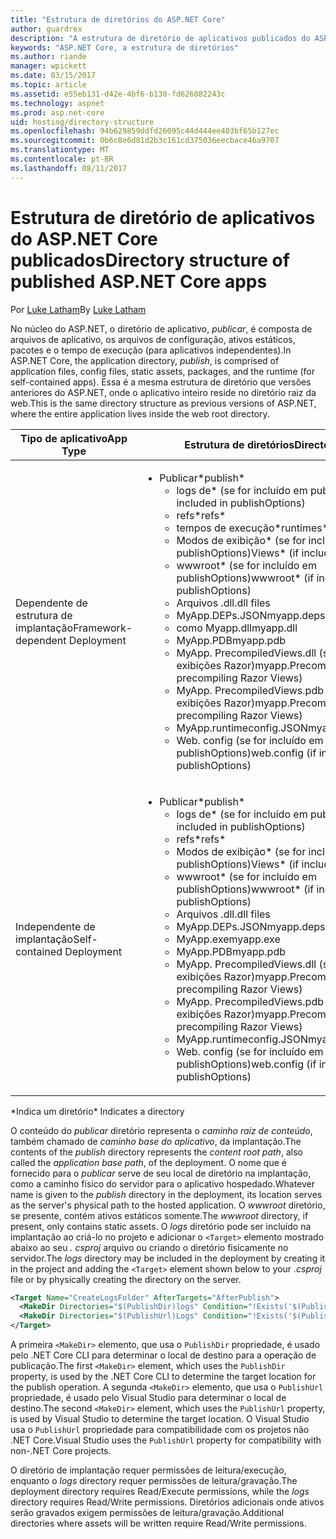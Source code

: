 ```yaml
---
title: "Estrutura de diretórios do ASP.NET Core"
author: guardrex
description: "A estrutura de diretório de aplicativos publicados do ASP.NET Core."
keywords: "ASP.NET Core, a estrutura de diretórios"
ms.author: riande
manager: wpickett
ms.date: 03/15/2017
ms.topic: article
ms.assetid: e55eb131-d42e-4bf6-b130-fd626082243c
ms.technology: aspnet
ms.prod: asp.net-core
uid: hosting/directory-structure
ms.openlocfilehash: 94b629859ddfd26095c44d444ee403bf65b127ec
ms.sourcegitcommit: 0b6c8e6d81d2b3c161cd375036eecbace46a9707
ms.translationtype: MT
ms.contentlocale: pt-BR
ms.lasthandoff: 08/11/2017
---
```

# <a name="directory-structure-of-published-aspnet-core-apps"></a><span data-ttu-id="e68a9-104">Estrutura de diretório de aplicativos do ASP.NET Core publicados</span><span class="sxs-lookup"><span data-stu-id="e68a9-104">Directory structure of published ASP.NET Core apps</span></span>

<span data-ttu-id="e68a9-105">Por [Luke Latham](https://github.com/GuardRex)</span><span class="sxs-lookup"><span data-stu-id="e68a9-105">By [Luke Latham](https://github.com/GuardRex)</span></span>

<span data-ttu-id="e68a9-106">No núcleo do ASP.NET, o diretório de aplicativo, *publicar*, é composta de arquivos de aplicativo, os arquivos de configuração, ativos estáticos, pacotes e o tempo de execução (para aplicativos independentes).</span><span class="sxs-lookup"><span data-stu-id="e68a9-106">In ASP.NET Core, the application directory, *publish*, is comprised of application files, config files, static assets, packages, and the runtime (for self-contained apps).</span></span> <span data-ttu-id="e68a9-107">Essa é a mesma estrutura de diretório que versões anteriores do ASP.NET, onde o aplicativo inteiro reside no diretório raiz da web.</span><span class="sxs-lookup"><span data-stu-id="e68a9-107">This is the same directory structure as previous versions of ASP.NET, where the entire application lives inside the web root directory.</span></span>

| <span data-ttu-id="e68a9-108">Tipo de aplicativo</span><span class="sxs-lookup"><span data-stu-id="e68a9-108">App Type</span></span> | <span data-ttu-id="e68a9-109">Estrutura de diretórios</span><span class="sxs-lookup"><span data-stu-id="e68a9-109">Directory Structure</span></span> |
| --- | --- |
| <span data-ttu-id="e68a9-110">Dependente de estrutura de implantação</span><span class="sxs-lookup"><span data-stu-id="e68a9-110">Framework-dependent Deployment</span></span> | <ul><li><span data-ttu-id="e68a9-111">Publicar\*</span><span class="sxs-lookup"><span data-stu-id="e68a9-111">publish\*</span></span><ul><li><span data-ttu-id="e68a9-112">logs de\* (se for incluído em publishOptions)</span><span class="sxs-lookup"><span data-stu-id="e68a9-112">logs\* (if included in publishOptions)</span></span></li><li><span data-ttu-id="e68a9-113">refs\*</span><span class="sxs-lookup"><span data-stu-id="e68a9-113">refs\*</span></span></li><li><span data-ttu-id="e68a9-114">tempos de execução\*</span><span class="sxs-lookup"><span data-stu-id="e68a9-114">runtimes\*</span></span></li><li><span data-ttu-id="e68a9-115">Modos de exibição\* (se for incluído em publishOptions)</span><span class="sxs-lookup"><span data-stu-id="e68a9-115">Views\* (if included in publishOptions)</span></span></li><li><span data-ttu-id="e68a9-116">wwwroot\* (se for incluído em publishOptions)</span><span class="sxs-lookup"><span data-stu-id="e68a9-116">wwwroot\* (if included in publishOptions)</span></span></li><li><span data-ttu-id="e68a9-117">Arquivos .dll</span><span class="sxs-lookup"><span data-stu-id="e68a9-117">.dll files</span></span></li><li><span data-ttu-id="e68a9-118">MyApp.DEPs.JSON</span><span class="sxs-lookup"><span data-stu-id="e68a9-118">myapp.deps.json</span></span></li><li><span data-ttu-id="e68a9-119">como Myapp.dll</span><span class="sxs-lookup"><span data-stu-id="e68a9-119">myapp.dll</span></span></li><li><span data-ttu-id="e68a9-120">MyApp.PDB</span><span class="sxs-lookup"><span data-stu-id="e68a9-120">myapp.pdb</span></span></li><li><span data-ttu-id="e68a9-121">MyApp. PrecompiledViews.dll (se pré-compilando exibições Razor)</span><span class="sxs-lookup"><span data-stu-id="e68a9-121">myapp.PrecompiledViews.dll (if precompiling Razor Views)</span></span></li><li><span data-ttu-id="e68a9-122">MyApp. PrecompiledViews.pdb (se pré-compilando exibições Razor)</span><span class="sxs-lookup"><span data-stu-id="e68a9-122">myapp.PrecompiledViews.pdb (if precompiling Razor Views)</span></span></li><li><span data-ttu-id="e68a9-123">MyApp.runtimeconfig.JSON</span><span class="sxs-lookup"><span data-stu-id="e68a9-123">myapp.runtimeconfig.json</span></span></li><li><span data-ttu-id="e68a9-124">Web. config (se for incluído em publishOptions)</span><span class="sxs-lookup"><span data-stu-id="e68a9-124">web.config (if included in publishOptions)</span></span></li></ul></li></ul> |
| <span data-ttu-id="e68a9-125">Independente de implantação</span><span class="sxs-lookup"><span data-stu-id="e68a9-125">Self-contained Deployment</span></span> | <ul><li><span data-ttu-id="e68a9-126">Publicar\*</span><span class="sxs-lookup"><span data-stu-id="e68a9-126">publish\*</span></span><ul><li><span data-ttu-id="e68a9-127">logs de\* (se for incluído em publishOptions)</span><span class="sxs-lookup"><span data-stu-id="e68a9-127">logs\* (if included in publishOptions)</span></span></li><li><span data-ttu-id="e68a9-128">refs\*</span><span class="sxs-lookup"><span data-stu-id="e68a9-128">refs\*</span></span></li><li><span data-ttu-id="e68a9-129">Modos de exibição\* (se for incluído em publishOptions)</span><span class="sxs-lookup"><span data-stu-id="e68a9-129">Views\* (if included in publishOptions)</span></span></li><li><span data-ttu-id="e68a9-130">wwwroot\* (se for incluído em publishOptions)</span><span class="sxs-lookup"><span data-stu-id="e68a9-130">wwwroot\* (if included in publishOptions)</span></span></li><li><span data-ttu-id="e68a9-131">Arquivos .dll</span><span class="sxs-lookup"><span data-stu-id="e68a9-131">.dll files</span></span></li><li><span data-ttu-id="e68a9-132">MyApp.DEPs.JSON</span><span class="sxs-lookup"><span data-stu-id="e68a9-132">myapp.deps.json</span></span></li><li><span data-ttu-id="e68a9-133">MyApp.exe</span><span class="sxs-lookup"><span data-stu-id="e68a9-133">myapp.exe</span></span></li><li><span data-ttu-id="e68a9-134">MyApp.PDB</span><span class="sxs-lookup"><span data-stu-id="e68a9-134">myapp.pdb</span></span></li><li><span data-ttu-id="e68a9-135">MyApp. PrecompiledViews.dll (se pré-compilando exibições Razor)</span><span class="sxs-lookup"><span data-stu-id="e68a9-135">myapp.PrecompiledViews.dll (if precompiling Razor Views)</span></span></li><li><span data-ttu-id="e68a9-136">MyApp. PrecompiledViews.pdb (se pré-compilando exibições Razor)</span><span class="sxs-lookup"><span data-stu-id="e68a9-136">myapp.PrecompiledViews.pdb (if precompiling Razor Views)</span></span></li><li><span data-ttu-id="e68a9-137">MyApp.runtimeconfig.JSON</span><span class="sxs-lookup"><span data-stu-id="e68a9-137">myapp.runtimeconfig.json</span></span></li><li><span data-ttu-id="e68a9-138">Web. config (se for incluído em publishOptions)</span><span class="sxs-lookup"><span data-stu-id="e68a9-138">web.config (if included in publishOptions)</span></span></li></ul></li></ul> |
<span data-ttu-id="e68a9-139">\*Indica um diretório</span><span class="sxs-lookup"><span data-stu-id="e68a9-139">\* Indicates a directory</span></span>

<span data-ttu-id="e68a9-140">O conteúdo do *publicar* diretório representa o *caminho raiz de conteúdo*, também chamado de *caminho base do aplicativo*, da implantação.</span><span class="sxs-lookup"><span data-stu-id="e68a9-140">The contents of the *publish* directory represents the *content root path*, also called the *application base path*, of the deployment.</span></span> <span data-ttu-id="e68a9-141">O nome que é fornecido para o *publicar* serve de seu local de diretório na implantação, como a caminho físico do servidor para o aplicativo hospedado.</span><span class="sxs-lookup"><span data-stu-id="e68a9-141">Whatever name is given to the *publish* directory in the deployment, its location serves as the server's physical path to the hosted application.</span></span> <span data-ttu-id="e68a9-142">O *wwwroot* diretório, se presente, contém ativos estáticos somente.</span><span class="sxs-lookup"><span data-stu-id="e68a9-142">The *wwwroot* directory, if present, only contains static assets.</span></span> <span data-ttu-id="e68a9-143">O *logs* diretório pode ser incluído na implantação ao criá-lo no projeto e adicionar o `<Target>` elemento mostrado abaixo ao seu *. csproj* arquivo ou criando o diretório fisicamente no servidor.</span><span class="sxs-lookup"><span data-stu-id="e68a9-143">The *logs* directory may be included in the deployment by creating it in the project and adding the `<Target>` element shown below to your *.csproj* file or by physically creating the directory on the server.</span></span>

```xml
<Target Name="CreateLogsFolder" AfterTargets="AfterPublish">
  <MakeDir Directories="$(PublishDir)logs" Condition="!Exists('$(PublishDir)logs')" />
  <MakeDir Directories="$(PublishUrl)Logs" Condition="!Exists('$(PublishUrl)Logs')" />
</Target>
```

<span data-ttu-id="e68a9-144">A primeira `<MakeDir>` elemento, que usa o `PublishDir` propriedade, é usado pelo .NET Core CLI para determinar o local de destino para a operação de publicação.</span><span class="sxs-lookup"><span data-stu-id="e68a9-144">The first `<MakeDir>` element, which uses the `PublishDir` property, is used by the .NET Core CLI to determine the target location for the publish operation.</span></span> <span data-ttu-id="e68a9-145">A segunda `<MakeDir>` elemento, que usa o `PublishUrl` propriedade, é usado pelo Visual Studio para determinar o local de destino.</span><span class="sxs-lookup"><span data-stu-id="e68a9-145">The second `<MakeDir>` element, which uses the `PublishUrl` property, is used by Visual Studio to determine the target location.</span></span> <span data-ttu-id="e68a9-146">O Visual Studio usa o `PublishUrl` propriedade para compatibilidade com os projetos não .NET Core.</span><span class="sxs-lookup"><span data-stu-id="e68a9-146">Visual Studio uses the `PublishUrl` property for compatibility with non-.NET Core projects.</span></span>

<span data-ttu-id="e68a9-147">O diretório de implantação requer permissões de leitura/execução, enquanto o *logs* directory requer permissões de leitura/gravação.</span><span class="sxs-lookup"><span data-stu-id="e68a9-147">The deployment directory requires Read/Execute permissions, while the *logs* directory requires Read/Write permissions.</span></span> <span data-ttu-id="e68a9-148">Diretórios adicionais onde ativos serão gravados exigem permissões de leitura/gravação.</span><span class="sxs-lookup"><span data-stu-id="e68a9-148">Additional directories where assets will be written require Read/Write permissions.</span></span>
